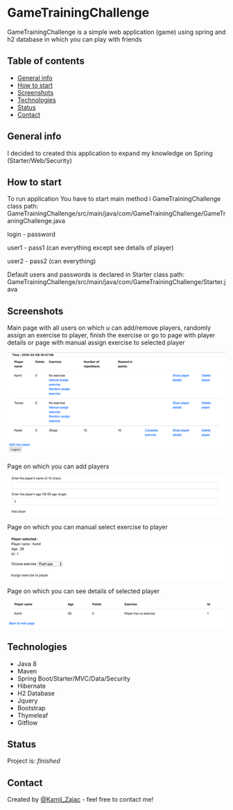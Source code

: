 # GameTrainingChallenge
GameTrainingChallenge is a simple web application (game) using spring and h2 database in which you can play with friends

## Table of contents
* [General info](#general-info)
* [How to start](#How-to-start)
* [Screenshots](#screenshots)
* [Technologies](#technologies)
* [Status](#status)
* [Contact](#contact)

## General info
I decided to created this application to expand my knowledge on Spring (Starter/Web/Security)

## How to start
To run application You have to start main method i GameTrainingChallenge class
path: GameTrainingChallenge/src/main/java/com/GameTrainingChallenge/GameTraningChallenge.java

login - password

user1 - pass1 (can everything except see details of player)

user2 - pass2 (can everything)

Default users and passwords is declared in Starter class
path: GameTrainingChallenge/src/main/java/com/GameTrainingChallenge/Starter.java

## Screenshots
Main page with all users on which u can add/remove players, randomly assign an exercise to player,
finish the exercise or go to page with player details or page with manual assign exercise to selected player

![Example screenshot](./screenshot.png)

Page on which you can add players

![Example screenshot](./screenshot4.png)

Page on which you can manual select exercise to player

![Example screenshot](./screenshot3.png)

Page on which you can see details of selected player

![Example screenshot](./screenshot2.png)

## Technologies
* Java 8
* Maven
* Spring Boot/Starter/MVC/Data/Security
* Hibernate
* H2 Database
* Jquery
* Bootstrap
* Thymeleaf
* Gitflow

## Status
Project is: _finished_

## Contact
Created by [@Kamil_Zajac](https://www.linkedin.com/in/kamil-zaj%C4%85c-39a350119/) - feel free to contact me!

